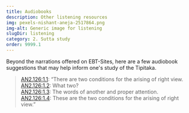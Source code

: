```yaml
---
title: Audiobooks
description: Other listening resources
img: pexels-nishant-aneja-2517864.png
img-alt: Generic image for listening 
slugDir: listening
category: 2. Sutta study
order: 9999.1
---
```

Beyond the narrations offered on EBT-Sites, here are a few audiobook suggestions
that may help inform one's study of the Tipitaka.

> [AN2.126:1.1](https://suttacentral.net/an2.126/en/sujato#an2.126:1.1): “There are two conditions for the arising of right view.  
> [AN2.126:1.2](https://suttacentral.net/an2.126/en/sujato#an2.126:1.2): What two?  
> [AN2.126:1.3](https://suttacentral.net/an2.126/en/sujato#an2.126:1.3): The words of another and proper attention.  
> [AN2.126:1.4](https://suttacentral.net/an2.126/en/sujato#an2.126:1.4): These are the two conditions for the arising of right view.”


